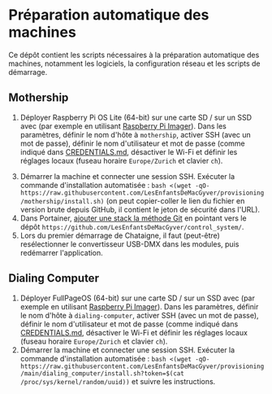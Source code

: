 # Préparation automatique des machines

Ce dépôt contient les scripts nécessaires à la préparation automatique des machines, notamment les logiciels, la configuration réseau et les scripts de démarrage.

## Mothership
1. Déployer Raspberry Pi OS Lite (64-bit) sur une carte SD / sur un SSD avec (par exemple en utilisant [Raspberry Pi Imager](https://www.raspberrypi.com/software/)). Dans les paramètres, définir le nom d'hôte à `mothership`, activer SSH (avec un mot de passe), définir le nom d'utilisateur et mot de passe (comme indiqué dans [CREDENTIALS.md](https://github.com/LesEnfantsDeMacGyver/control_system/CREDENTIALS.md), désactiver le Wi-Fi et définir les réglages locaux (fuseau horaire `Europe/Zurich` et clavier `ch`).
<!-- 2. Modifier le fichier `cmdline.txt` sur la partition boot pour y définir une adresse IP fixe :
   ```
   ip=192.168.64.5
   ``` -->
3. Démarrer la machine et connecter une session SSH. Exécuter la commande d'installation automatisée :
   `bash <(wget -qO- https://raw.githubusercontent.com/LesEnfantsDeMacGyver/provisioning/mothership/install.sh)` (on peut copier-coller le lien du fichier en version brute depuis GitHub, il contient le jeton de sécurité dans l'URL).
4. Dans Portainer, [ajouter une stack la méthode Git](https://docs.portainer.io/user/docker/stacks/add#option-3-git-repository) en pointant vers le dépôt `https://github.com/LesEnfantsDeMacGyver/control_system/`.
5. Lors du premier démarrage de Chataigne, il faut (peut-être) resélectionner le convertisseur USB-DMX dans les modules, puis redémarrer l'application.

## Dialing Computer

1. Déployer FullPageOS (64-bit) sur une carte SD / sur un SSD avec (par exemple en utilisant [Raspberry Pi Imager](https://www.raspberrypi.com/software/)). Dans les paramètres, définir le nom d'hôte à `dialing-computer`, activer SSH (avec un mot de passe), définir le nom d'utilisateur et mot de passe (comme indiqué dans [CREDENTIALS.md](https://github.com/LesEnfantsDeMacGyver/control_system/CREDENTIALS.md), désactiver le Wi-Fi et définir les réglages locaux (fuseau horaire `Europe/Zurich` et clavier `ch`).
2. Démarrer la machine et connecter une session SSH. Exécuter la commande d'installation automatisée :
   `bash <(wget -qO- https://raw.githubusercontent.com/LesEnfantsDeMacGyver/provisioning/main/dialing_computer/install.sh?token=$(cat /proc/sys/kernel/random/uuid))` et suivre les instructions.